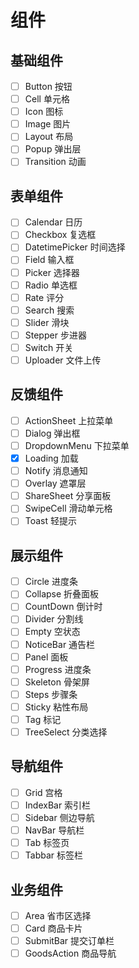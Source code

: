 # 组件
## 基础组件
- [ ] Button 按钮
- [ ] Cell 单元格
- [ ] Icon 图标
- [ ] Image 图片
- [ ] Layout 布局
- [ ] Popup 弹出层
- [ ] Transition 动画
## 表单组件
- [ ] Calendar 日历
- [ ] Checkbox 复选框
- [ ] DatetimePicker 时间选择
- [ ] Field 输入框
- [ ] Picker 选择器
- [ ] Radio 单选框
- [ ] Rate 评分
- [ ] Search 搜索
- [ ] Slider 滑块
- [ ] Stepper 步进器
- [ ] Switch 开关
- [ ] Uploader 文件上传
## 反馈组件
- [ ] ActionSheet 上拉菜单
- [ ] Dialog 弹出框
- [ ] DropdownMenu 下拉菜单
- [x] Loading 加载
- [ ] Notify 消息通知
- [ ] Overlay 遮罩层
- [ ] ShareSheet 分享面板
- [ ] SwipeCell 滑动单元格
- [ ] Toast 轻提示
## 展示组件
- [ ] Circle 进度条
- [ ] Collapse 折叠面板
- [ ] CountDown 倒计时
- [ ] Divider 分割线
- [ ] Empty 空状态
- [ ] NoticeBar 通告栏
- [ ] Panel 面板
- [ ] Progress 进度条
- [ ] Skeleton 骨架屏
- [ ] Steps 步骤条
- [ ] Sticky 粘性布局
- [ ] Tag 标记
- [ ] TreeSelect 分类选择
## 导航组件
- [ ] Grid 宫格
- [ ] IndexBar 索引栏
- [ ] Sidebar 侧边导航
- [ ] NavBar 导航栏
- [ ] Tab 标签页
- [ ] Tabbar 标签栏
## 业务组件
- [ ] Area 省市区选择
- [ ] Card 商品卡片
- [ ] SubmitBar 提交订单栏
- [ ] GoodsAction 商品导航